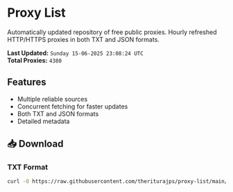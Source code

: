 # Proxy List

Automatically updated repository of free public proxies. Hourly refreshed HTTP/HTTPS proxies in both TXT and JSON formats.

**Last Updated:** `Sunday 15-06-2025 23:08:24 UTC`  
**Total Proxies:** `4380`

## Features
- Multiple reliable sources
- Concurrent fetching for faster updates
- Both TXT and JSON formats
- Detailed metadata

## 📥 Download

### TXT Format
```bash
curl -O https://raw.githubusercontent.com/theriturajps/proxy-list/main/proxies.txt